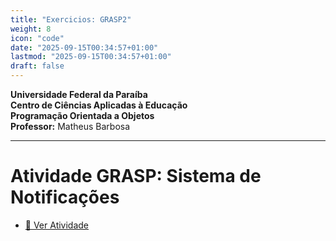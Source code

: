 ```yaml
---
title: "Exercicios: GRASP2"
weight: 8
icon: "code"
date: "2025-09-15T00:34:57+01:00"
lastmod: "2025-09-15T00:34:57+01:00"
draft: false
---
```


**Universidade Federal da Paraíba**  
**Centro de Ciências Aplicadas à Educação**  
**Programação Orientada a Objetos**  
**Professor:** Matheus Barbosa

---

# Atividade GRASP: Sistema de Notificações

- [📄 Ver Atividade](https://github.com/ufpb-aps-poo/grasp2)
